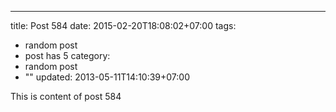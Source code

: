 ---
title: Post 584
date: 2015-02-20T18:08:02+07:00
tags:
  - random post
  - post has 5
category:
  - random post
  - ""
updated: 2013-05-11T14:10:39+07:00

This is content of post 584